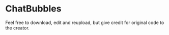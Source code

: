 # ChatBubbles

Feel free to download, edit and reupload, but give credit for original code to the creator.
